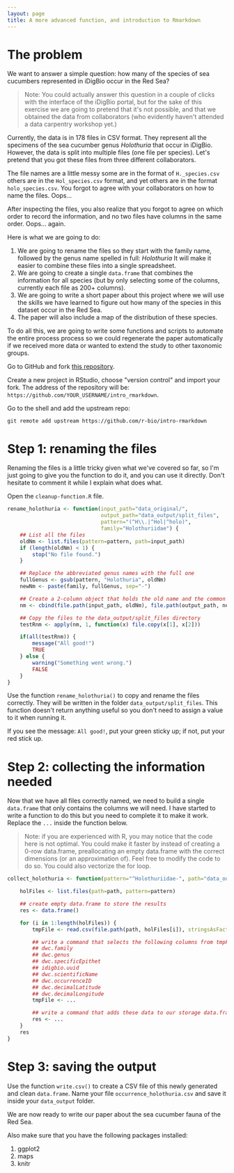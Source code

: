 ```yaml
---
layout: page
title: A more advanced function, and introduction to Rmarkdown
---
```



# The problem

We want to answer a simple question: how many of the species of sea cucumbers
represented in iDigBio occur in the Red Sea?

>Note: You could actually answer this question in a couple of clicks with the
>interface of the iDigBio portal, but for the sake of this exercise we are going
>to pretend that it's not possible, and that we obtained the data from
>collaborators (who evidently haven't attended a data carpentry workshop yet.)

Currently, the data is in 178 files in CSV format. They represent all the
specimens of the sea cucumber genus _Holothuria_ that occur in iDigBio. However,
the data is split into multiple files (one file per species). Let's pretend that
you got these files from three different collaborators.

The file names are a little messy some are in the format of `H._species.csv`
others are in the `Hol_species.csv` format, and yet others are in the format
`holo_species.csv`. You forgot to agree with your collaborators on how to name
the files. Oops...

After inspecting the files, you also realize that you forgot to agree on which
order to record the information, and no two files have columns in the same
order. Oops... again.

Here is what we are going to do:

1. We are going to rename the files so they start with the family name, followed
   by the genus name spelled in full: _Holothuria_ It will make it easier to
   combine these files into a single spreadsheet.
1. We are going to create a single `data.frame` that combines the information
   for all species (but by only selecting some of the columns, currently each
   file as 200+ columns).
1. We are going to write a short paper about this project where we will use the
   skills we have learned to figure out how many of the species in this dataset
   occur in the Red Sea.
1. The paper will also include a map of the distribution of these species.

To do all this, we are going to write some functions and scripts to automate the
entire process process so we could regenerate the paper automatically if we
received more data or wanted to extend the study to other taxonomic groups.

Go to GitHub and fork [this repository](https://github.com/r-bio/intro-rmarkdown).

Create a new project in RStudio, choose "version control" and import your
fork. The address of the repository will be:
`https://github.com/YOUR_USERNAME/intro_rmarkdown`.

Go to the shell and add the upstream repo:

```{shell}
git remote add upstream https://github.com/r-bio/intro-rmarkdown
```

# Step 1: renaming the files

Renaming the files is a little tricky given what we've covered so far, so I'm
just going to give you the function to do it, and you can use it directly. Don't
hesitate to comment it while I explain what does what.

Open the `cleanup-function.R` file.


```r
rename_holothuria <- function(input_path="data_original/",
                              output_path="data_output/split_files",
                              pattern="(^H\\.|^Hol|^holo)",
                              family="Holothuriidae") {
    ## List all the files
    oldNm <- list.files(pattern=pattern, path=input_path)
    if (length(oldNm) < 1) {
        stop("No file found.")
    }

    ## Replace the abbreviated genus names with the full one
    fullGenus <- gsub(pattern, "Holothuria", oldNm)
    newNm <- paste(family, fullGenus, sep="-")

    ## Create a 2-column object that holds the old name and the common name
    nm <- cbind(file.path(input_path, oldNm), file.path(output_path, newNm))

    ## Copy the files to the data_output/split_files directory
    testRnm <- apply(nm, 1, function(x) file.copy(x[1], x[2]))

    if(all(testRnm)) {
        message("All good!")
        TRUE
    } else {
        warning("Something went wrong.")
        FALSE
    }
}
```

Use the function `rename_holothuria()` to copy and rename the files
correctly. They will be written in the folder `data_output/split_files`. This
function doesn't return anything useful so you don't need to assign a value to
it when running it.

If you see the message: `All good!`, put your green sticky up; if not, put your
red stick up.

# Step 2: collecting the information needed

Now that we have all files correctly named, we need to build a single
`data.frame` that only contains the columns we will need. I have started to
write a function to do this but you need to complete it to make it work. Replace
the `...` inside the function below.

>Note: if you are experienced with R, you may notice that the code here is not
>optimal. You could make it faster by instead of creating a 0-row data.frame,
>preallocating an empty data.frame with the correct dimensions (or an
>approximation of). Feel free to modify the code to do so. You could also
>vectorize the for loop.


```r
collect_holothuria <- function(pattern="^Holothuriidae-", path="data_output/split_files") {

    holFiles <- list.files(path=path, pattern=pattern)

    ## create empty data.frame to store the results
    res <- data.frame()

    for (i in 1:length(holFiles)) {
        tmpFile <- read.csv(file.path(path, holFiles[i]), stringsAsFactors=FALSE)

        ## write a command that selects the following columns from tmpFile.
        ## dwc.family
        ## dwc.genus
        ## dwc.specificEpithet
        ## idigbio.uuid
        ## dwc.scientificName
        ## dwc.occurrenceID
        ## dwc.decimalLatitude
        ## dwc.decimalLongitude
        tmpFile <- ...

        ## write a command that adds these data to our storage data.frame `res`
        res <- ...
    }
    res
}
```

<!---

--->

# Step 3: saving the output

Use the function `write.csv()` to create a CSV file of this newly generated and
clean `data.frame`. Name your file `occurrence_holothuria.csv` and save it
inside your `data_output` folder.

We are now ready to write our paper about the sea cucumber fauna of the Red Sea.

Also make sure that you have the following packages installed:
1. ggplot2
1. maps
1. knitr
